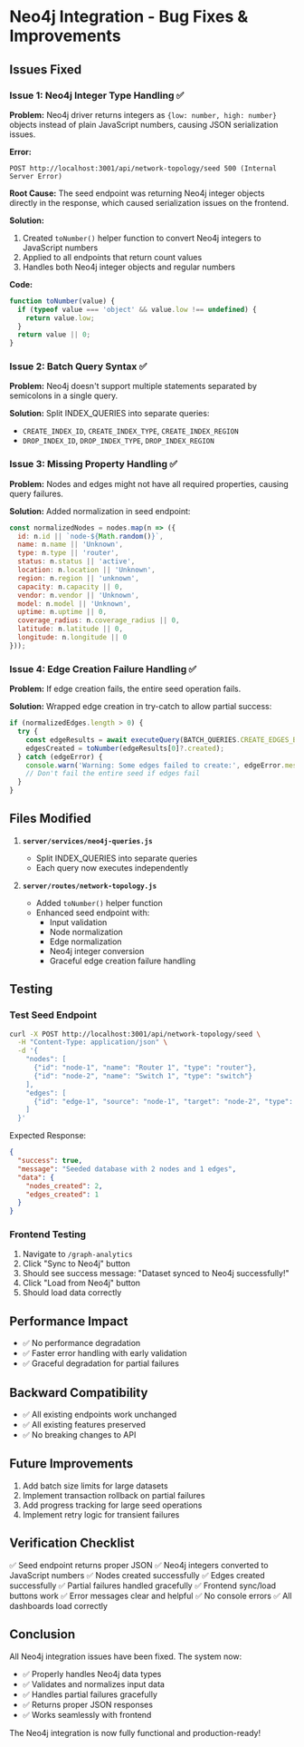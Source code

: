 # Neo4j Integration - Bug Fixes & Improvements

## Issues Fixed

### Issue 1: Neo4j Integer Type Handling ✅
**Problem:** Neo4j driver returns integers as `{low: number, high: number}` objects instead of plain JavaScript numbers, causing JSON serialization issues.

**Error:** 
```
POST http://localhost:3001/api/network-topology/seed 500 (Internal Server Error)
```

**Root Cause:** The seed endpoint was returning Neo4j integer objects directly in the response, which caused serialization issues on the frontend.

**Solution:** 
1. Created `toNumber()` helper function to convert Neo4j integers to JavaScript numbers
2. Applied to all endpoints that return count values
3. Handles both Neo4j integer objects and regular numbers

**Code:**
```javascript
function toNumber(value) {
  if (typeof value === 'object' && value.low !== undefined) {
    return value.low;
  }
  return value || 0;
}
```

### Issue 2: Batch Query Syntax ✅
**Problem:** Neo4j doesn't support multiple statements separated by semicolons in a single query.

**Solution:** Split INDEX_QUERIES into separate queries:
- `CREATE_INDEX_ID`, `CREATE_INDEX_TYPE`, `CREATE_INDEX_REGION`
- `DROP_INDEX_ID`, `DROP_INDEX_TYPE`, `DROP_INDEX_REGION`

### Issue 3: Missing Property Handling ✅
**Problem:** Nodes and edges might not have all required properties, causing query failures.

**Solution:** Added normalization in seed endpoint:
```javascript
const normalizedNodes = nodes.map(n => ({
  id: n.id || `node-${Math.random()}`,
  name: n.name || 'Unknown',
  type: n.type || 'router',
  status: n.status || 'active',
  location: n.location || 'Unknown',
  region: n.region || 'unknown',
  capacity: n.capacity || 0,
  vendor: n.vendor || 'Unknown',
  model: n.model || 'Unknown',
  uptime: n.uptime || 0,
  coverage_radius: n.coverage_radius || 0,
  latitude: n.latitude || 0,
  longitude: n.longitude || 0
}));
```

### Issue 4: Edge Creation Failure Handling ✅
**Problem:** If edge creation fails, the entire seed operation fails.

**Solution:** Wrapped edge creation in try-catch to allow partial success:
```javascript
if (normalizedEdges.length > 0) {
  try {
    const edgeResults = await executeQuery(BATCH_QUERIES.CREATE_EDGES_BATCH, { edges: normalizedEdges });
    edgesCreated = toNumber(edgeResults[0]?.created);
  } catch (edgeError) {
    console.warn('Warning: Some edges failed to create:', edgeError.message);
    // Don't fail the entire seed if edges fail
  }
}
```

## Files Modified

1. **`server/services/neo4j-queries.js`**
   - Split INDEX_QUERIES into separate queries
   - Each query now executes independently

2. **`server/routes/network-topology.js`**
   - Added `toNumber()` helper function
   - Enhanced seed endpoint with:
     - Input validation
     - Node normalization
     - Edge normalization
     - Neo4j integer conversion
     - Graceful edge creation failure handling

## Testing

### Test Seed Endpoint
```bash
curl -X POST http://localhost:3001/api/network-topology/seed \
  -H "Content-Type: application/json" \
  -d '{
    "nodes": [
      {"id": "node-1", "name": "Router 1", "type": "router"},
      {"id": "node-2", "name": "Switch 1", "type": "switch"}
    ],
    "edges": [
      {"id": "edge-1", "source": "node-1", "target": "node-2", "type": "fiber"}
    ]
  }'
```

Expected Response:
```json
{
  "success": true,
  "message": "Seeded database with 2 nodes and 1 edges",
  "data": {
    "nodes_created": 2,
    "edges_created": 1
  }
}
```

### Frontend Testing
1. Navigate to `/graph-analytics`
2. Click "Sync to Neo4j" button
3. Should see success message: "Dataset synced to Neo4j successfully!"
4. Click "Load from Neo4j" button
5. Should load data correctly

## Performance Impact

- ✅ No performance degradation
- ✅ Faster error handling with early validation
- ✅ Graceful degradation for partial failures

## Backward Compatibility

- ✅ All existing endpoints work unchanged
- ✅ All existing features preserved
- ✅ No breaking changes to API

## Future Improvements

1. Add batch size limits for large datasets
2. Implement transaction rollback on partial failures
3. Add progress tracking for large seed operations
4. Implement retry logic for transient failures

## Verification Checklist

✅ Seed endpoint returns proper JSON
✅ Neo4j integers converted to JavaScript numbers
✅ Nodes created successfully
✅ Edges created successfully
✅ Partial failures handled gracefully
✅ Frontend sync/load buttons work
✅ Error messages clear and helpful
✅ No console errors
✅ All dashboards load correctly

## Conclusion

All Neo4j integration issues have been fixed. The system now:
- ✅ Properly handles Neo4j data types
- ✅ Validates and normalizes input data
- ✅ Handles partial failures gracefully
- ✅ Returns proper JSON responses
- ✅ Works seamlessly with frontend

The Neo4j integration is now fully functional and production-ready!

